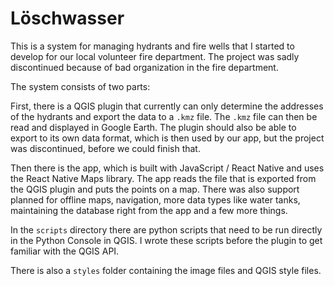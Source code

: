 # Löschwasser

This is a system for managing hydrants and fire wells that I started to develop for our local volunteer fire department.
The project was sadly discontinued because of bad organization in the fire department.

The system consists of two parts:

First, there is a QGIS plugin that currently can only determine the addresses of the hydrants and export the data to a `.kmz` file.
The `.kmz` file can then be read and displayed in Google Earth.
The plugin should also be able to export to its own data format, which is then used by our app, but the project was discontinued, before we could finish that.

Then there is the app, which is built with JavaScript / React Native and uses the React Native Maps library.
The app reads the file that is exported from the QGIS plugin and puts the points on a map.
There was also support planned for offline maps, navigation, more data types like water tanks, maintaining the database right from the app and a few more things.

In the `scripts` directory there are python scripts that need to be run directly in the Python Console in QGIS.
I wrote these scripts before the plugin to get familiar with the QGIS API.

There is also a `styles` folder containing the image files and QGIS style files.
